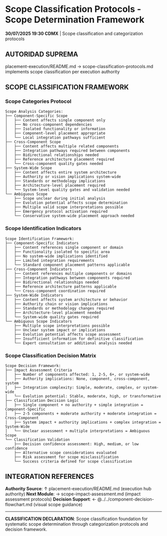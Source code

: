 # Scope Classification Protocols - Scope Determination Framework

**30/07/2025 19:30 CDMX** | Scope classification and categorization protocols

## AUTORIDAD SUPREMA
placement-execution/README.md → scope-classification-protocols.md implements scope classification per execution authority

## SCOPE CLASSIFICATION FRAMEWORK

### **Scope Categories Protocol**
```
Scope Analysis Categories:
├── Component-Specific Scope
│   ├── Content affects single component only
│   ├── No cross-component dependencies
│   ├── Isolated functionality or information
│   ├── Component-level placement appropriate
│   └── Local integration pathways sufficient
├── Cross-Component Scope
│   ├── Content affects multiple related components
│   ├── Integration pathways required between components
│   ├── Bidirectional relationships needed
│   ├── Reference architecture placement required
│   └── Cross-component quality gates needed
├── System-Wide Scope
│   ├── Content affects entire system architecture
│   ├── Authority or vision implications system-wide
│   ├── Standards or methodology implications
│   ├── Architecture-level placement required
│   └── System-level quality gates and validation needed
└── Ambiguous Scope
    ├── Scope unclear during initial analysis
    ├── Evolution potential affects scope determination
    ├── Multiple valid scope interpretations possible
    ├── Emergency protocol activation required
    └── Conservative system-wide placement approach needed
```

### **Scope Identification Indicators**
```
Scope Identification Framework:
├── Component-Specific Indicators
│   ├── Content references single component or domain
│   ├── Functionality isolated to specific area
│   ├── No system-wide implications identified
│   ├── Limited integration requirements
│   └── Standard component placement patterns applicable
├── Cross-Component Indicators
│   ├── Content references multiple components or domains
│   ├── Integration pathways between components required
│   ├── Bidirectional relationships needed
│   ├── Reference architecture patterns applicable
│   └── Cross-component coordination required
├── System-Wide Indicators
│   ├── Content affects system architecture or behavior
│   ├── Authority chain or vision implications
│   ├── Standards or methodology changes required
│   ├── Architecture-level placement needed
│   └── System-wide quality gates required
└── Ambiguous Scope Indicators
    ├── Multiple scope interpretations possible
    ├── Unclear system impact or implications
    ├── Evolution potential affects scope assessment
    ├── Insufficient information for definitive classification
    └── Expert consultation or additional analysis needed
```

### **Scope Classification Decision Matrix**
```
Scope Decision Framework:
├── Impact Assessment Criteria
│   ├── Number of components affected: 1, 2-5, 6+, or system-wide
│   ├── Authority implications: None, component, cross-component, system
│   ├── Integration complexity: Simple, moderate, complex, or system-wide
│   └── Evolution potential: Stable, moderate, high, or transformative
├── Classification Decision Logic
│   ├── Single component + no authority + simple integration = Component-Specific
│   ├── 2-5 components + moderate authority + moderate integration = Cross-Component
│   ├── System impact + authority implications + complex integration = System-Wide
│   └── Unclear assessment + multiple interpretations = Ambiguous Scope
└── Classification Validation
    ├── Decision confidence assessment: High, medium, or low confidence
    ├── Alternative scope considerations evaluated
    ├── Risk assessment for scope misclassification
    └── Success criteria defined for scope classification
```

## INTEGRATION REFERENCES

**Authority Source**: ↑ placement-execution/README.md (execution hub authority)
**Next Module**: → scope-impact-assessment.md (impact assessment protocols)
**Decision Support**: ← @../../component-decision-flowchart.md (visual scope guidance)

---

**CLASSIFICATION DECLARATION**: Scope classification foundation for systematic scope determination through categorization protocols and decision framework.